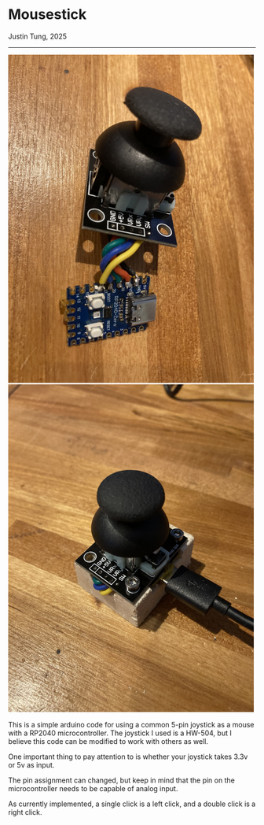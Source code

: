# Mousestick

Justin Tung, 2025

------------------------------------------

<img src="https://github.com/JayTongue/mousestick/blob/main/exhibits/IMG_4530.jpeg" width="500" /> <img src="https://github.com/JayTongue/mousestick/blob/main/exhibits/IMG_4532.jpeg" width="500" />


This is a simple arduino code for using a common 5-pin joystick as a mouse with a RP2040 microcontroller. The joystick I used is a HW-504, but I believe this code can be modified to work with others as well. 

One important thing to pay attention to is whether your joystick takes 3.3v or 5v as input. 

The pin assignment can changed, but keep in mind that the pin on the microcontroller needs to be capable of analog input. 

As currently implemented, a single click is a left click, and a double click is a right click.

